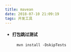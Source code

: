 ```yaml
---
title: mavean
date: 2018-07-10 21:09:19
tags: 开发工具
---
```

- #### 打包跳过测试

        mvn install -DskipTests